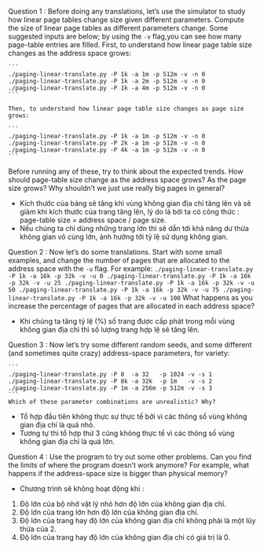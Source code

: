Question 1 : Before doing any translations, let’s use the simulator to study how linear page tables change size given different parameters. Compute the size of linear page tables as different parameters change. Some suggested inputs are below; by using the `-v` flag,you can see how many page-table entries are filled. First, to understand how linear page table size changes as the address space grows:

    ```
    ./paging-linear-translate.py -P 1k -a 1m -p 512m -v -n 0
    ./paging-linear-translate.py -P 1k -a 2m -p 512m -v -n 0
    ./paging-linear-translate.py -P 1k -a 4m -p 512m -v -n 0
    ```

    Then, to understand how linear page table size changes as page size grows:

    ```
    ./paging-linear-translate.py -P 1k -a 1m -p 512m -v -n 0
    ./paging-linear-translate.py -P 2k -a 1m -p 512m -v -n 0
    ./paging-linear-translate.py -P 4k -a 1m -p 512m -v -n 0
    ```

Before running any of these, try to think about the expected trends. How should page-table size change as the address space grows? As the page size grows? Why shouldn’t we just use really big pages in general?

- Kích thước của bảng sẽ tăng khi vùng không gian địa chỉ tăng lên và sẽ giảm khi kích thước của trang tăng lên, lý do là bởi ta có công thức : page-table size = address space / page size.
- Nếu chúng ta chỉ dùng những trang lớn thì sẽ dẫn tới khả năng dư thừa không gian vô cùng lớn, ảnh hưởng tới tỷ lệ sử dụng không gian. 


Question 2 : Now let’s do some translations. Start with some small examples, and change the number of pages that are allocated to the address space with the `-u` flag. For example:
    ```
    ./paging-linear-translate.py -P 1k -a 16k -p 32k -v -u 0
    ./paging-linear-translate.py -P 1k -a 16k -p 32k -v -u 25
    ./paging-linear-translate.py -P 1k -a 16k -p 32k -v -u 50
    ./paging-linear-translate.py -P 1k -a 16k -p 32k -v -u 75
    ./paging-linear-translate.py -P 1k -a 16k -p 32k -v -u 100
    ```
    What happens as you increase the percentage of pages that are allocated in each address space?

- Khi chúng ta tăng tỷ lệ (%) số trang được cấp phát trong mỗi vùng không gian địa chỉ thì số lượng trang hợp lệ sẽ tăng lên. 

Question 3 : Now let’s try some different random seeds, and some different (and sometimes quite crazy) address-space parameters, for variety:

    ```
    ./paging-linear-translate.py -P 8  -a 32   -p 1024 -v -s 1
    ./paging-linear-translate.py -P 8k -a 32k  -p 1m   -v -s 2
    ./paging-linear-translate.py -P 1m -a 256m -p 512m -v -s 3
    ```
    Which of these parameter combinations are unrealistic? Why?
  
- Tổ hợp đầu tiên không thực sự thực tế bởi vì các thông số vùng không gian địa chỉ là quá nhỏ. 
- Tương tự thì tổ hợp thứ 3 cũng không thực tế vì các thông số vùng không gian địa chỉ là quá lớn. 

Question 4 : Use the program to try out some other problems. Can you find the limits of where the program doesn’t work anymore? For example, what happens if the address-space size is bigger than physical memory?

- Chương trình sẽ không hoạt động khi : 
1. Độ lớn của bộ nhớ vật lý nhỏ hơn độ lớn của không gian địa chỉ.
2. Độ lớn của trang lớn hơn độ lớn của không gian địa chỉ. 
3. Độ lớn của trang hay độ lớn của không gian địa chỉ không phải là một lũy thừa của 2. 
4. Độ lớn của trang hay độ lớn của không gian địa chỉ có giá trị là 0. 
